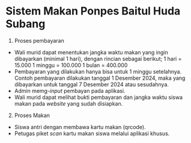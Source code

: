 # Sistem Makan Ponpes Baitul Huda Subang

1. Proses pembayaran
- Wali murid dapat menentukan jangka waktu makan yang ingin dibayarkan (minimal 1 hari), dengan rincian sebagai berikut;
  1 hari = 15.000
  1 minggu = 100.000
  1 bulan = 400.000
- Pembayaran yang dilakukan hanya bisa untuk 1 minggu setelahnya. Contoh pembayaran dilakukan tanggal 1 Desember 2024, maka yang dibayarkan untuk tanggal 7 Desember 2024 atau sesudahnya.
- Admin memg-*input* pembayan pada aplikasi.
- Wali murid dapat melihat bukti pembayaran dan jangka waktu siswa makan pada *website* yang sudah disiapkan.

2. Proses Makan
- Siswa antri dengan membawa kartu makan (qrcode).
- Petugas piket *scan* kartu makan siswa melalui aplikasi khusus. 
